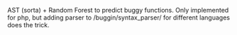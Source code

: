 AST (sorta) + Random Forest to predict buggy functions.
Only implemented for php, but adding parser to /buggin/syntax_parser/ for different languages does the trick.
